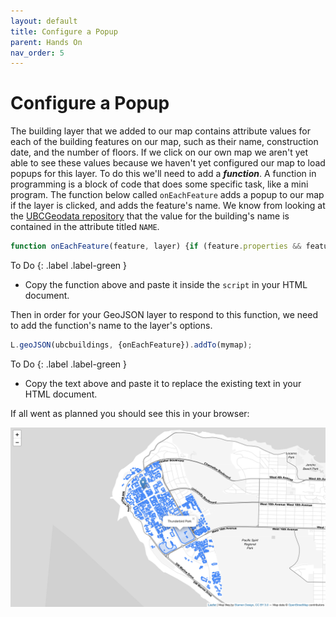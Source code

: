 ```yaml
---
layout: default
title: Configure a Popup
parent: Hands On
nav_order: 5
---
```


# Configure a Popup

The building layer that we added to our map contains attribute values for each of the building features on our map, such as their name, construction date, and the number of floors. If we click on our own map we aren't yet able to see these values because we haven't yet configured our map to load popups for this layer. To do this we'll need to add a ***function***. A function in programming is a block of code that does some specific task, like a mini program. The function below called <code>onEachFeature</code> adds a popup to our map if the layer is clicked, and adds the feature's name. We know from looking at the [UBCGeodata repository](https://github.com/UBCGeodata/ubcv-buildings/blob/master/geojson/ubcv_building_records.geojson) that the value for the building's name is contained in the attribute titled <code>NAME</code>.   

```JavaScript
function onEachFeature(feature, layer) {if (feature.properties && feature.properties.NAME) {layer.bindPopup(feature.properties.NAME);}}
```    

To Do
{: .label .label-green }
- Copy the function above and paste it inside the <code>script</code> in your HTML document.     

Then in order for your GeoJSON layer to respond to this function, we need to add the function's name to the layer's options.    

```JavaScript
L.geoJSON(ubcbuildings, {onEachFeature}).addTo(mymap);
```    

To Do
{: .label .label-green }
- Copy the text above and paste it to replace the existing text in your HTML document.     

If all went as planned you should see this in your browser:    

![Map loads over the center of UBC with a marker, a data layer, a custom base map, and popup for the data layer!](map07.png "Map loads over the center of UBC with a marker, a data layer, a custom base map, and popup for the data layer!")
